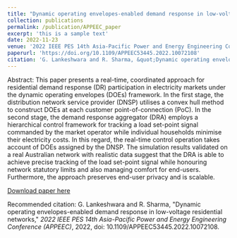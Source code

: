```yaml
---
title: "Dynamic operating envelopes-enabled demand response in low-voltage residential networks"
collection: publications
permalink: /publication/APPEEC_paper
excerpt: 'this is a sample text'
date: 2022-11-23
venue: '2022 IEEE PES 14th Asia-Pacific Power and Energy Engineering Conference (APPEEC)'
paperurl: 'https://doi.org/10.1109/APPEEC53445.2022.10072108'
citation: 'G. Lankeshwara and R. Sharma, &quot;Dynamic operating envelopes-enabled demand response in low-voltage residential networks,&quot; <i>2022 IEEE PES 14th Asia-Pacific Power and Energy Engineering Conference (APPEEC)</i>, 2022, doi: 10.1109/APPEEC53445.2022.10072108.'
---
```


Abstract: This paper presents a real-time, coordinated approach for residential demand response (DR) participation in electricity markets under the dynamic operating envelopes (DOEs) framework. In the first stage, the distribution network service provider (DNSP) utilises a convex hull method to construct DOEs at each customer point-of-connection (PoC). In the second stage, the demand response aggregator (DRA) employs a hierarchical control framework for tracking a load set-point signal commanded by the market operator while individual households minimise their electricity costs. In this regard, the real-time control operation takes account of DOEs assigned by the DNSP. The simulation results validated on a real Australian network with realistic data suggest that the DRA is able to achieve precise tracking of the load set-point signal while honouring network statutory limits and also managing comfort for end-users. Furthermore, the approach preserves end-user privacy and is scalable.

[Download paper here](http://academicpages.github.io/files/paper1.pdf)

Recommended citation: G. Lankeshwara and R. Sharma, "Dynamic operating envelopes-enabled demand response in low-voltage residential networks," <i>2022 IEEE PES 14th Asia-Pacific Power and Energy Engineering Conference (APPEEC)</i>, 2022, doi: 10.1109/APPEEC53445.2022.10072108.
